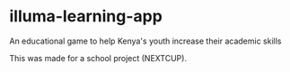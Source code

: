 # illuma-learning-app
An educational game to help Kenya's youth increase their academic skills 

This was made for a school project (NEXTCUP).
